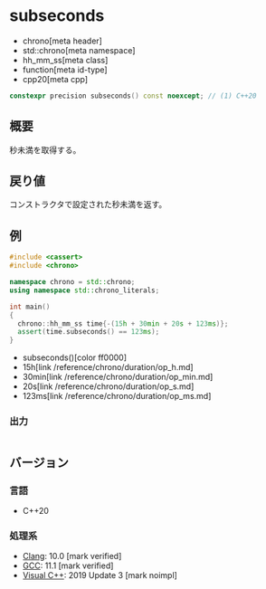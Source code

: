 # subseconds
* chrono[meta header]
* std::chrono[meta namespace]
* hh_mm_ss[meta class]
* function[meta id-type]
* cpp20[meta cpp]

```cpp
constexpr precision subseconds() const noexcept; // (1) C++20
```

## 概要
秒未満を取得する。


## 戻り値
コンストラクタで設定された秒未満を返す。

## 例
```cpp example
#include <cassert>
#include <chrono>

namespace chrono = std::chrono;
using namespace std::chrono_literals;

int main()
{
  chrono::hh_mm_ss time{-(15h + 30min + 20s + 123ms)};
  assert(time.subseconds() == 123ms);
}
```
* subseconds()[color ff0000]
* 15h[link /reference/chrono/duration/op_h.md]
* 30min[link /reference/chrono/duration/op_min.md]
* 20s[link /reference/chrono/duration/op_s.md]
* 123ms[link /reference/chrono/duration/op_ms.md]

### 出力
```
```

## バージョン
### 言語
- C++20

### 処理系
- [Clang](/implementation.md#clang): 10.0 [mark verified]
- [GCC](/implementation.md#gcc): 11.1 [mark verified]
- [Visual C++](/implementation.md#visual_cpp): 2019 Update 3 [mark noimpl]
